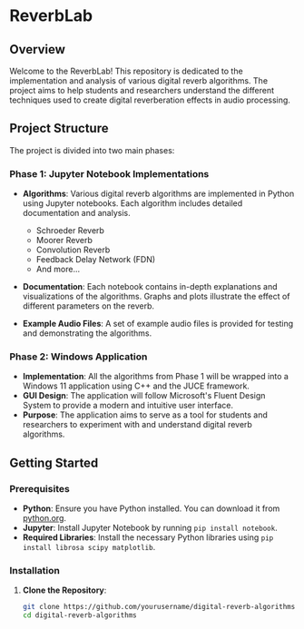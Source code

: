 # ReverbLab

## Overview

Welcome to the ReverbLab! This repository is dedicated to the implementation and analysis of various digital reverb algorithms. The project aims to help students and researchers understand the different techniques used to create digital reverberation effects in audio processing.

## Project Structure

The project is divided into two main phases:

### Phase 1: Jupyter Notebook Implementations

- **Algorithms**: Various digital reverb algorithms are implemented in Python using Jupyter notebooks. Each algorithm includes detailed documentation and analysis.
  - Schroeder Reverb
  - Moorer Reverb
  - Convolution Reverb
  - Feedback Delay Network (FDN)
  - And more...

- **Documentation**: Each notebook contains in-depth explanations and visualizations of the algorithms. Graphs and plots illustrate the effect of different parameters on the reverb.
- **Example Audio Files**: A set of example audio files is provided for testing and demonstrating the algorithms.

### Phase 2: Windows Application

- **Implementation**: All the algorithms from Phase 1 will be wrapped into a Windows 11 application using C++ and the JUCE framework.
- **GUI Design**: The application will follow Microsoft's Fluent Design System to provide a modern and intuitive user interface.
- **Purpose**: The application aims to serve as a tool for students and researchers to experiment with and understand digital reverb algorithms.

## Getting Started

### Prerequisites

- **Python**: Ensure you have Python installed. You can download it from [python.org](https://www.python.org/).
- **Jupyter**: Install Jupyter Notebook by running `pip install notebook`.
- **Required Libraries**: Install the necessary Python libraries using `pip install librosa scipy matplotlib`.

### Installation

1. **Clone the Repository**:
   ```bash
   git clone https://github.com/yourusername/digital-reverb-algorithms.git
   cd digital-reverb-algorithms
